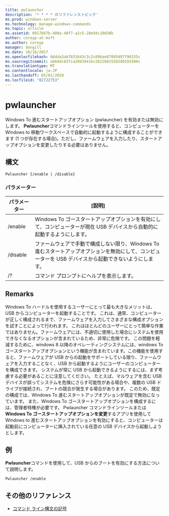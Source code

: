 ```yaml
---
title: pwlauncher
description: '* * * * のリファレンストピック'
ms.prod: windows-server
ms.technology: manage-windows-commands
ms.topic: article
ms.assetid: 0917bb7b-408a-40f7-a1c5-20e94c10d38b
author: coreyp-at-msft
ms.author: coreyp
manager: dongill
ms.date: 10/16/2017
ms.openlocfilehash: 0ddda3ab7831643c3c2c096ae87893d97f90155c
ms.sourcegitcommit: ab64dc83fca28039416c26226815502d0193500c
ms.translationtype: MT
ms.contentlocale: ja-JP
ms.lasthandoff: 05/01/2020
ms.locfileid: "82722753"
---
```

# <a name="pwlauncher"></a>pwlauncher



Windows To 進むスタートアップオプション (pwlauncher) を有効または無効にします。 **Pwlauncher**コマンドラインツールを使用すると、コンピューターを Windows to 移動ワークスペースで自動的に起動するように構成することができます (1 つが存在する場合)。ただし、ファームウェアを入力したり、スタートアップオプションを変更したりする必要はありません。



## <a name="syntax"></a>構文

```
Pwlauncher {/enable | /disable}
```

### <a name="parameters"></a>パラメーター

|パラメーター|[説明]|
|---------|-----------|
|/enable|Windows To ゴースタートアップオプションを有効にして、コンピューターが現在 USB デバイスから自動的に起動するようにします。|
|/disable|ファームウェアで手動で構成しない限り、Windows To 進むスタートアップオプションを無効にして、コンピューターを USB デバイスから起動できないようにします。|
|/?|コマンド プロンプトにヘルプを表示します。|

## <a name="remarks"></a>Remarks

Windows To ハードルを使用するユーザーにとって最も大きなメリットは、USB からコンピューターを起動することです。 これは、通常、コンピューターが正しく構成されるまで、ファームウェアを入力してさまざまな構成オプションを試すことによって行われます。 これはほとんどのユーザーにとって簡単な作業ではありません。ファームウェアには、不適切に使用した場合にシステムを使用できなくなるオプションが含まれているため、非常に危険です。 この問題を軽減するために、windows 8 以降のオペレーティングシステムには、windows To ゴースタートアップオプションという機能が含まれています。この機能を使用すると、ファームウェアが USB からの起動をサポートしている限り、ファームウェアを入力することなく、USB から起動するようにユーザーのコンピューターを構成できます。 システムが常に USB から起動できるようにするには、まず考慮する必要があることに注意してください。 たとえば、マルウェアを含む USB デバイスが誤ってシステムを危険にさらす可能性がある場合や、複数の USB ドライブが接続され、ブートの競合が発生する場合があります。 このため、既定の構成では、Windows To 進むスタートアップオプションが既定で無効になっています。 また、Windows To ゴースタートアップオプションを構成するには、管理者特権が必要です。 Pwlauncher コマンドラインツールまたは**Windows To ゴースタートアップオプションを変更**するアプリを使用して Windows to 進むスタートアップオプションを有効にすると、コンピューターは起動前にコンピューターに挿入されている任意の USB デバイスから起動しようとします。

## <a name="examples"></a>例

**Pwlauncher**コマンドを使用して、USB からのブートを有効にする方法について説明します。
```
Pwlauncher /enable
```

## <a name="additional-references"></a>その他のリファレンス

- [コマンド ライン構文の記号](command-line-syntax-key.md)